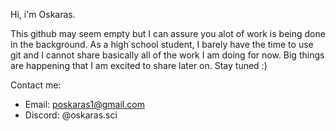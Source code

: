 Hi, i'm Oskaras.

This github may seem empty but I can assure you alot of work is being done in the background. As a high school student, I barely have the time to use git and I cannot share basically all of the work I am doing for now. Big things are happening that I am excited to share later on. Stay tuned :)

Contact me:
- Email: poskaras1@gmail.com
- Discord: @oskaras.sci
